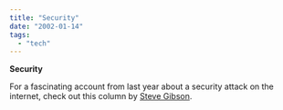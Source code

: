 ```yaml
---
title: "Security"
date: "2002-01-14"
tags: 
  - "tech"
---
```


**Security**

For a fascinating account from last year about a security attack on the internet, check out this column by [Steve Gibson](http://grc.com/dos/grcdos.htm).
